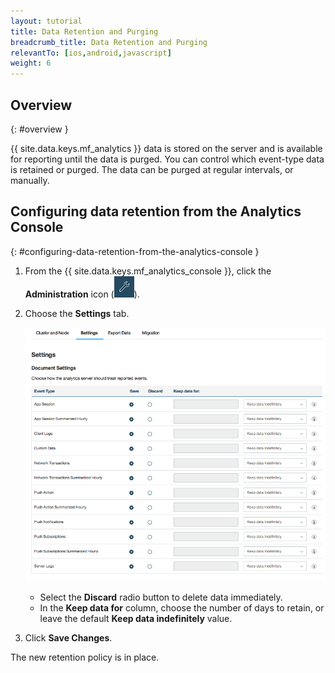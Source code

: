 ```yaml
---
layout: tutorial
title: Data Retention and Purging
breadcrumb_title: Data Retention and Purging
relevantTo: [ios,android,javascript]
weight: 6
---
```

<!-- NLS_CHARSET=UTF-8 -->
## Overview
{: #overview }

{{ site.data.keys.mf_analytics }} data is stored on the server and is available for reporting until the data is purged. You can control which event-type data is retained or purged. The data can be purged at regular intervals, or manually.

## Configuring data retention from the Analytics Console
{: #configuring-data-retention-from-the-analytics-console }

1. From the {{ site.data.keys.mf_analytics_console }}, click the **Administration** icon (<img  alt="wrench icon" style="margin:0;display:inline" src="wrench.png"/>).
2. Choose the **Settings** tab.

   ![Data retention configuration](analytics_console_data_retention.png)

   * Select the **Discard** radio button to delete data immediately.
   * In the **Keep data for** column, choose the number of days to retain, or leave the default **Keep data indefinitely** value.

3. Click **Save Changes**.

The new retention policy is in place.
